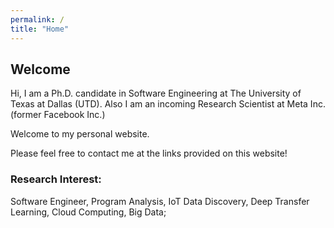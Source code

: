 ```yaml
---
permalink: /
title: "Home"
---
```


## Welcome

Hi, I am a Ph.D. candidate in Software Engineering at The University of Texas at Dallas (UTD). Also I am an incoming Research Scientist at Meta Inc. (former Facebook Inc.)


Welcome to my personal website.


Please feel free to contact me at the links provided on this website!

### Research Interest:
Software Engineer,  Program Analysis, IoT Data Discovery, Deep Transfer Learning, Cloud Computing, Big Data;
